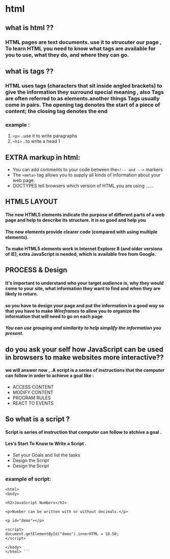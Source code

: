 # html
## what is html ??
### HTML pages are text documents. use it to strucuter our page , To learn HTML you need to know what tags are available for you to use, what they do, and where they can go.
## what is tags ??
### HTML uses tags (characters that sit inside angled brackets) to give the information they surround special meaning , also Tags are often referred to as elements.another things Tags usually come in pairs. The opening tag denotes the start of a piece of content; the closing tag denotes the end
### example :
1. ``` <p> ``` ..use it to write paragraphs
2. ``` <h1> ``` ..to write a head 1
## EXTRA markup in html:
- You can add comments to your code between the``` <!-- and --> ``` markers
- The ``` <meta> ``` tag allows you to supply all kinds of information about your web page.
- DOCTYPES tell browsers which version of HTML you are using ......
## HTML5 LAYOUT

#### The new HTML5 elements indicate the purpose of different parts of a web page and help to describe its structure. it is so good and help you 
#### The new elements provide clearer code (compared with using multiple <div> elements).
#### To make HTML5 elements work in Internet Explorer 8 (and older versions of IE), extra JavaScript is needed, which is available free from Google.
## PROCESS & Design
####  It's important to understand who your target audience is, why they would come to your site, what information they want to find and when they are likely to return.
#### so you have to design your page and put the information in a good way so that you have to make ***Wireframes***  to allow you to organize the information that will need to go on each page
#### ***You can use grouping and similarity to help simplify the information you present.***
## do you ask your self how JavaScript can be used in browsers to make websites more interactive??
#### we will answer now , .A script is a series of instructions that the computer can follow in order to achieve a goal like :
- ACCESS CONTENT
- MODIFY CONTENT
- PROGRAM RULES
- REACT TO EVENTS
## So what is a script ?
#### Script is series of instruction that computer can follow to atchive a goal .

#### Les’s Start To Know to Write a Script .
- Set your Goals and list the tasks
- Design the Script
- Design the Script




### example of script: 
``` <!DOCTYPE html>
<html>
<body>

<h2>JavaScript Numbers</h2>

<p>Number can be written with or without decimals.</p>

<p id="demo"></p>

<script>
document.getElementById("demo").innerHTML = 10.50;
</script>

</body>
</html> ```
